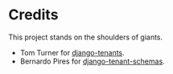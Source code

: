 # Credits

This project stands on the shoulders of giants.

- Tom Turner for [django-tenants](https://github.com/tomturner/django-tenants).
- Bernardo Pires for [django-tenant-schemas](https://github.com/bernardopires/django-tenant-schemas).
